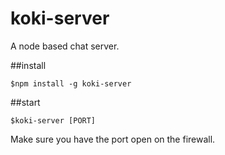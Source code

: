 # koki-server
A node based chat server.

##install
```
$npm install -g koki-server
```

##start
```
$koki-server [PORT]
```

Make sure you have the port open on the firewall.
